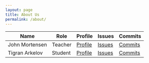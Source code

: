 ```yaml
---
layout: page
title: About Us
permalink: /about/
---
```


<table>
  <thead>
  <tr>
    <th>Name</th>
    <th>Role</th>
    <th>Profile</th>
    <th>Issues</th>
    <th>Commits</th>
  </tr>
  </thead>
  <tbody id="users">
  <tr>
    <td>John Mortensen</td>
    <td>Teacher</td>
    <td><a href="https://github.com/jm1021" target="_blank">Profile</a></td>
    <td><a href="https://github.com/nighthawkcoders/APCSA/issues/assigned/jm1021" target="_blank">Issues</a></td>
    <td><a href="https://github.com/nighthawkcoders/APCSA/commits?author=jm1021" target="_blank">Commits</a></td>
  </tr>
  <tr>
    <td>Tigran Arkelov</td>
    <td>Student</td>
    <td><a href="https://github.com/Tigran7" target="_blank">Profile</a></td>
    <td><a href="https://github.com/nighthawkcoders/APCSA/issues/assigned/Tigran7" target="_blank">Issues</a></td>
    <td><a href="https://github.com/nighthawkcoders/APCSA/commits?author=Tigran7" target="_blank">Commits</a></td>
  </tr>
  </tbody>
</table>

<script>   
    // fetch the record from the database for a chosen userid
    //url for Read API
    const url='https://csp.nighthawkcodingsociety.com/crud_api/read/'
    console.log(url);
    const requestOptions = {
        method: 'GET',
        mode: 'no-cors',
    };
    //Async fetch API call to the database
    fetch(url, requestOptions).then(response => {
        // prepare HTML search result container for new output
        const resultContainer = document.getElementById("users");
        // check for errors
        if (response.status !== 200) {
            const errorMsg = 'Database response error: ' + response.status;
            console.log(errorMsg);
            const tr = document.createElement("tr");
            const td = document.createElement("td");
            td.innerHTML = errorMsg;
            tr.appendChild(td);
            resultContainer.appendChild(tr);
            return;
        }
        // response contains valid result
        response.json().then(data => {
            console.log(data);
            //create a table row for the new user
            for (let row in data) {
              const tr = document.createElement("tr");

              for (let key in row) {
                  if (key !== 'query') {
                      //create a cell for each key
                      const td = document.createElement("td");
                      td.innerHTML = data[key];
                      //add each cell to the table row
                      tr.appendChild(td);
                  }
              }
              // append the row to the table
              resultContainer.appendChild(tr);
            }
            
        })
    })
</script>
